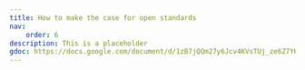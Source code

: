 ```yaml
---
title: How to make the case for open standards
nav:
    order: 6
description: This is a placeholder
gdoc: https://docs.google.com/document/d/1zB7jQQm27y6Jcv4KVsTUj_ze6Z7YKaTub4oySsdVZBA/edit?usp=sharing
---
```

